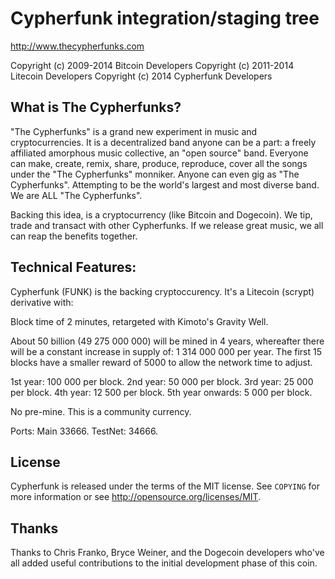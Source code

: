 Cypherfunk integration/staging tree
================================

http://www.thecypherfunks.com

Copyright (c) 2009-2014 Bitcoin Developers
Copyright (c) 2011-2014 Litecoin Developers
Copyright (c) 2014 Cypherfunk Developers

What is The Cypherfunks?
----------------

"The Cypherfunks" is a grand new experiment in music and cryptocurrencies. It is a decentralized band anyone can be a part: a freely affiliated amorphous music collective, an "open source" band. Everyone can make, create, remix, share, produce, reproduce, cover all the songs under the "The Cypherfunks" monniker. Anyone can even gig as "The Cypherfunks". Attempting to be the world's largest and most diverse band. We are ALL "The Cypherfunks".

Backing this idea, is a cryptocurrency (like Bitcoin and Dogecoin). We tip, trade and transact with  other Cypherfunks. If we release great music, we all can reap the benefits together.

Technical Features:
------------------

Cypherfunk (FUNK) is the backing cryptoccurency. It's a Litecoin (scrypt) derivative with:

Block time of 2 minutes, retargeted with Kimoto's Gravity Well.

About 50 billion (49 275 000 000) will be mined in 4 years, whereafter there will be a constant increase in supply of: 1 314 000 000 per year. The first 15 blocks have a smaller reward of 5000 to allow the network time to adjust.

1st year: 100 000 per block.
2nd year: 50 000 per block.
3rd year: 25 000 per block.
4th year: 12 500 per block.
5th year onwards: 5 000 per block.

No pre-mine. This is a community currency.

Ports: Main 33666. TestNet: 34666.

License
-------

Cypherfunk is released under the terms of the MIT license. See `COPYING` for more
information or see http://opensource.org/licenses/MIT.

Thanks
------

Thanks to Chris Franko, Bryce Weiner, and the Dogecoin developers who've all added useful contributions to the initial development phase of this coin.
